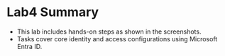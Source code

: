 # Lab4 Summary

- This lab includes hands-on steps as shown in the screenshots.
- Tasks cover core identity and access configurations using Microsoft Entra ID.
